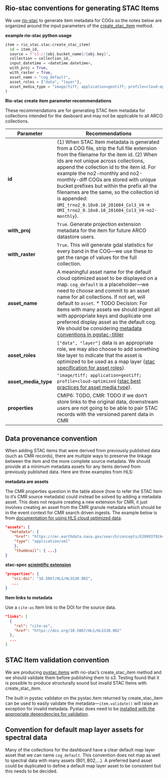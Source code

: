 <!-- This document is intended to define a set of conventions for generating STAC Items consistently for the dashboard UI and future API users. After the conventions are reviewed and finalized these should represent the minimum metadata API users can expect from the backend.
>STATUS: under review -->

## Rio-stac conventions for generating STAC Items
We use [rio-stac](https://developmentseed.org/rio-stac/) to generate item metadata for COGs so the notes below are organized around the input parameters of the [create_stac_item](https://developmentseed.org/rio-stac/api/rio_stac/stac/#create_stac_item) method.

**example rio-stac python usage**

```python
item = rio_stac.stac.create_stac_item(
  id = item_id,
  source = f"s3://{obj.bucket_name}/{obj.key}",
  collection = collection_id,
  input_datetime = <datetime.datetime>,
  with_proj = True,
  with_raster = True,
  asset_name = "cog_default",
  asset_roles = ["data", "layer"],
  asset_media_type = "image/tiff; application=geotiff; profile=cloud-optimized",
)
```

**Rio-stac create item parameter recommendations**

These recommendations are for generating STAC Item metadata for collections intended for the dasboard and may not be applicable to all ARCO collections.

| Parameter | **Recommendations** |
| --- | --- |
| **id** | (1) When STAC Item metadata is generated from a COG file, strip the full file extension from the filename for the item id. (2) When ids are not unique across collections, append the collection id to the item id. For example the no2-monthly and no2-monthly-diff COGs are stored with unique bucket prefixes but within the prefix all the filenames are the same, so the collection id is appended: `OMI_trno2_0.10x0.10_201604_Col3_V4` → `OMI_trno2_0.10x0.10_201604_Col3_V4-no2-monthly`). |
| **with_proj** | `True`. Generate projection extension metadata for the item for future ARCO datastore users.  |
| **with_raster** | `True`. This will generate gdal statistics for every band in the COG—we use these to get the range of values for the full collection.     |
| **asset_name** |A meaningful asset name for the default cloud optimized asset to be displayed on a map. `cog_default` is a placeholder—we need to choose and commit to an asset name for all collections. If not set, will default to `asset`. * TODO Decision: For items with many assets we should ingest all with appropriate keys and duplicate one preferred display asset as the default cog. We should be considering [metadata conventions in pgstac-titiler](https://github.com/stac-utils/titiler-pgstac/issues/30)  |
| **asset_roles** | `["data", "layer"]` data is an appropriate role, we may also choose to add something like layer to indicate that the asset is optimized to be used as a map layer ([stac specification for asset roles](https://github.com/radiantearth/stac-api-spec/blob/master/stac-spec/item-spec/item-spec.md#asset-role-types)). |
| **asset_media_type** | `"image/tiff; application=geotiff; profile=cloud-optimized` ([stac best practices for asset media type](https://github.com/radiantearth/stac-api-spec/blob/master/stac-spec/best-practices.md#working-with-media-types)). |
| **properties** | CMIP6: TODO, CMR: TODO if we don’t store links to the original data, downstream users are not going to be able to pair STAC records with the versioned parent data in CMR |


## Data provenance convention
When adding STAC items that were derived from previously published data (such as CMR records), there are multiple ways to preserve the linkage between the item and the more complete source metadata. We should provide at a minimum metadata assets for any items derived from previously published data. Here are three examples from HLS:

**metadata are assets**

The CMR properties question in the table above (how to refer the STAC Item to it’s CMR source metadata) could instead be solved by adding a metadata asset.  This does not require creating a new extension for CMR, it just involves creating an asset from the CMR granule metadata which should be in the event context for CMR search driven ingests. The example below is from [documentation for using HLS cloud optimized data](https://lpdaac.usgs.gov/resources/e-learning/getting-started-with-cloud-native-harmonized-landsat-sentinel-2-hls-data-in-r/).
```json
"assets": {
  "metadata": {
    "href": "https://cmr.earthdata.nasa.gov/search/concepts/G2099379244-LPCLOUD.xml",
    "type": "application/xml"
    },
    "thumbnail": { ...}
}
```

**stac-spec [scieintific extension](https://github.com/stac-extensions/scientific)**

```json
"properties": {
   "sci:doi": "10.5067/HLS/HLSS30.002",
   ...
}
```

**Item links to metadata**

Use a `cite-as` Item link to the DOI for the source data.
```json
"links": [
  {
    "rel": "cite-as",
    "href": "https://doi.org/10.5067/HLS/HLSS30.002"
  },
  ...
]
```


## STAC Item validation convention

We are producing [pystac.items](https://pystac.readthedocs.io/en/stable/api/item.html) with rio-stac’s create_stac_item method and we should validate them before publishing them to s3. Testing found that it is possible to produce structurally sound but invalid STAC Items with create_stac_item.

The built in pystac validator on the pystac.item returned by create_stac_item can be used to easily validate the metadata—`item.validate()`  will raise an exception for invalid metadata. Pystac does need to be [installed with the appropriate dependencies for validation](https://pystac.readthedocs.io/en/stable/api.html?highlight=validation#validation).


## Convention for default map layer assets for spectral data
Many of the collections for the dashboard have a clear default map layer asset that we can name `cog_default`. This convention does not map as well to spectral data with many assets (B01, B02,...). A preferred band asset could be duplicated to define a default map layer asset to be consistent but this needs to be decided.